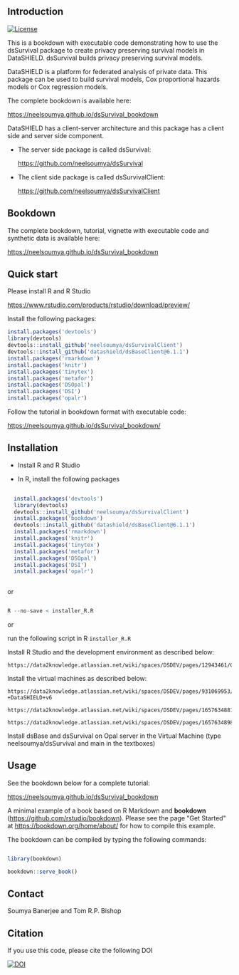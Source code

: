 
## Introduction

[![License](https://img.shields.io/badge/license-GPLv3-blue.svg)](https://www.gnu.org/licenses/gpl-3.0.html)

This is a bookdown with executable code demonstrating how to use the dsSurvival package to create privacy preserving survival models in DataSHIELD. dsSurvival builds privacy preserving survival models.

DataSHIELD is a platform for federated analysis of private data. This package can be used to build survival models, Cox proportional hazards models or Cox regression models.

The complete bookdown is available here:

https://neelsoumya.github.io/dsSurvival_bookdown


DataSHIELD has a client-server architecture and this package has a client side and server side component.

  * The server side package is called dsSurvival:
      
      https://github.com/neelsoumya/dsSurvival

  * The client side package is called dsSurvivalClient:
      
      https://github.com/neelsoumya/dsSurvivalClient



## Bookdown

The complete bookdown, tutorial, vignette with executable code and synthetic data is available here:

https://neelsoumya.github.io/dsSurvival_bookdown




## Quick start

Please install R and R Studio 

   https://www.rstudio.com/products/rstudio/download/preview/


Install the following packages:


```r 
install.packages('devtools')
library(devtools)
devtools::install_github('neelsoumya/dsSurvivalClient')
devtools::install_github('datashield/dsBaseClient@6.1.1')
install.packages('rmarkdown')
install.packages('knitr')
install.packages('tinytex')
install.packages('metafor')
install.packages('DSOpal')
install.packages('DSI')
install.packages('opalr')
```


Follow the tutorial in bookdown format with executable code:

https://neelsoumya.github.io/dsSurvival_bookdown/




## Installation


* Install R and R Studio 

* In R, install the following packages

```r 
  
  install.packages('devtools')
  library(devtools)
  devtools::install_github('neelsoumya/dsSurvivalClient')
  install.packages('bookdown')
  devtools::install_github('datashield/dsBaseClient@6.1.1')
  install.packages('rmarkdown')
  install.packages('knitr')
  install.packages('tinytex')
  install.packages('metafor')
  install.packages('DSOpal')
  install.packages('DSI')
  install.packages('opalr')
  
  ```

  or

  ```r 

  R --no-save < installer_R.R
  
  ```
  
  or
  
  run the following script in R `installer_R.R`
  
 
 
 Install R Studio and the development environment as described below:

    https://data2knowledge.atlassian.net/wiki/spaces/DSDEV/pages/12943461/Getting+started

 Install the virtual machines as described below:

    https://data2knowledge.atlassian.net/wiki/spaces/DSDEV/pages/931069953/Installation+Training+Hub-+DataSHIELD+v6

    https://data2knowledge.atlassian.net/wiki/spaces/DSDEV/pages/1657634881/Testing+100+VM

    https://data2knowledge.atlassian.net/wiki/spaces/DSDEV/pages/1657634898/Tutorial+6.1.0+100+VM

 Install dsBase and dsSurvival on Opal server in the Virtual Machine (type neelsoumya/dsSurvival and main in the textboxes)
  
 
  
  
## Usage

See the bookdown below for a complete tutorial:

https://neelsoumya.github.io/dsSurvival_bookdown



A minimal example of a book based on R Markdown and **bookdown** (https://github.com/rstudio/bookdown). Please see the page "Get Started" at https://bookdown.org/home/about/ for how to compile this example.

The bookdown can be compiled by typing the following commands:

  ```r 
  
  library(bookdown)

  bookdown::serve_book()
  
  ```


## Contact

Soumya Banerjee and Tom R.P. Bishop



## Citation

If you use this code, please cite the following DOI


[![DOI](https://zenodo.org/badge/DOI/10.5281/zenodo.4806588.svg)](https://doi.org/10.5281/zenodo.4806588)


